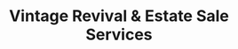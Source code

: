 ---
title: "Vintage Revival & Estate Sale Services"
url: /junction-city/vintage-revival-und-estate-sale-services/
shop: Antiquitäten
---